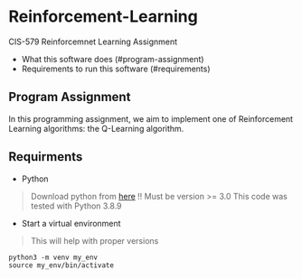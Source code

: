 # Reinforcement-Learning
CIS-579 Reinforcemnet Learning Assignment

* What this software does (#program-assignment)
* Requirements to run this software (#requirements)


## Program Assignment
In this programming assignment, we aim to implement one of Reinforcement Learning algorithms:
the Q-Learning algorithm.

## Requirments
* Python
> Download python from [here](https://www.python.org/downloads/)
> !! Must be version >= 3.0
> This code was tested with Python 3.8.9

* Start a virtual environment
> This will help with proper versions  
 
 `python3 -m venv my_env`  
 `source my_env/bin/activate`

